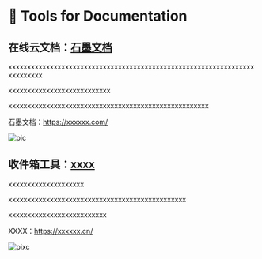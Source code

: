 # 📃 Tools for Documentation

## 在线云文档：[石墨文档](xxxxxxxxxxxxxxx)

xxxxxxxxxxxxxxxxxxxxxxxxxxxxxxxxxxxxxxxxxxxxxxxxxxxxxxxxxxxxxxxxxxxxxxxxxx

xxxxxxxxxxxxxxxxxxxxxxxxxxx

xxxxxxxxxxxxxxxxxxxxxxxxxxxxxxxxxxxxxxxxxxxxxxxxxxxxx

石墨文档：https://xxxxxx.com/

![pic](xxxxxxxxxxxxxxxx)

## 收件箱工具：[xxxx](xxxxxxxxxxxxxx)

xxxxxxxxxxxxxxxxxxxx

xxxxxxxxxxxxxxxxxxxxxxxxxxxxxxxxxxxxxxxxxxxxxxx

xxxxxxxxxxxxxxxxxxxxxxxxxx

XXXX：https://xxxxxx.cn/

![pixc](xxxxxxxxxxxxxxxx)

